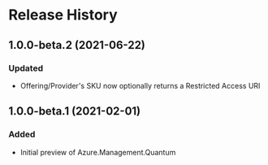 # Release History

## 1.0.0-beta.2 (2021-06-22)
### Updated
- Offering/Provider's SKU now optionally returns a Restricted Access URI

## 1.0.0-beta.1 (2021-02-01)
### Added
- Initial preview of Azure.Management.Quantum
